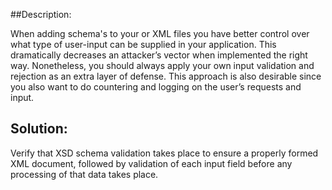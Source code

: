 ##Description:

When adding schema's to your or XML files you have better control over what type of user-input can be supplied in your application. This dramatically decreases an attacker’s vector when implemented the right way. Nonetheless, you should always apply your own input validation and rejection as an extra layer of defense. This approach is also desirable since you also want to do countering and logging on the user’s requests and input.	 

## Solution:

Verify that XSD schema validation takes place to ensure a properly formed XML document, followed by validation of each input field before any processing of that data takes place.

